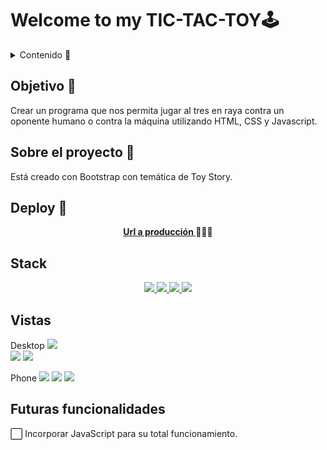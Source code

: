 # Welcome to my TIC-TAC-TOY🕹️

<details>
  <summary>Contenido 📝</summary>
  <ol>
    <li><a href="#objetivo-🎯">Objetivo</a></li>
    <li><a href="#sobre-el-proyecto-🔎">Sobre el proyecto</a></li>
    <li><a href="#deploy-🚀">Deploy</a></li>
    <li><a href="#stack">Stack</a></li>
    <li><a href="#vistas">Vistas</a></li>
    <li><a href="#futuras-funcionalidades">Futuras funcionalidades</a></li>
  </ol>
</details>

## Objetivo 🎯

Crear un programa que nos permita jugar al
tres en raya contra un oponente humano o contra la máquina utilizando HTML, CSS y Javascript.

## Sobre el proyecto 🔎

Está creado con Bootstrap con temática de Toy Story.

## Deploy 🚀

<div align="center">
    <a href="https://kymm14.github.io/tic-tac-toe/"><strong>Url a producción </strong></a>🚀🚀🚀
</div>

## Stack

<div align="center">
<a href="https://developer.mozilla.org/es/docs/Web/HTML">
    <img src= "https://img.shields.io/badge/html5-%23E34F26.svg?style=for-the-badge&logo=html5&logoColor=white"/>
</a>

<a href="https://developer.mozilla.org/es/docs/Web/CSS">
    <img src= "https://img.shields.io/badge/css3-%231572B6.svg?style=for-the-badge&logo=css3&logoColor=white"/>
</a>

<a href="https://getbootstrap.com/">
    <img src= "https://img.shields.io/badge/bootstrap-%238511FA.svg?style=for-the-badge&logo=bootstrap&logoColor=white"/>
</a>

<a href="https://developer.mozilla.org/es/docs/Web/JavaScript">
    <img src= "https://img.shields.io/badge/javascript-%23323330.svg?style=for-the-badge&logo=javascript&logoColor=%23F7DF1E"/>
</a>

 </div>

## Vistas

Desktop
<img src="img\vista1.png">  
<img src="img\vista2.png">
<img src="img\vista3.png">

Phone
<img src="img\vista-movil1.png">
<img src="img\vista-movil2.png">
<img src="img\vistamovil3.png">

## Futuras funcionalidades

⬜ Incorporar JavaScript para su total funcionamiento.
